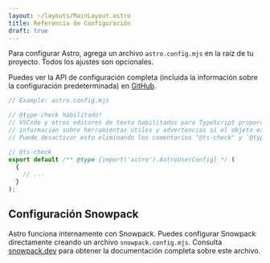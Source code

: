 ```yaml
---
layout: ~/layouts/MainLayout.astro
title: Referencia de Configuración
draft: true
---
```


Para configurar Astro, agrega un archivo `astro.config.mjs` en la raíz de tu proyecto. Todos los ajustes son opcionales.

Puedes ver la API de configuración completa (incluida la información sobre la configuración predeterminada) en [GitHub](https://github.com/withastro/astro/blob/latest/packages/astro/src/@types/config.ts).

```js
// Example: astro.config.mjs

// @type-check habilitado!
// VSCode y otros editores de texto habilitados para TypeScript proporcionarán autocompletado,
// información sobre herramientas útiles y advertencias si el objeto exportado no es válido.
// Puede desactivar esto eliminando los comentarios "@ts-check" y `@type` a continuación.

// @ts-check
export default /** @type {import('astro').AstroUserConfig} */ (
  {
    // ...
  }
);
```

## Configuración Snowpack

Astro funciona internamente con Snowpack. Puedes configurar Snowpack directamente creando un archivo `snowpack.config.mjs`. Consulta [snowpack.dev](https://www.snowpack.dev/reference/configuration) para obtener la documentación completa sobre este archivo.
